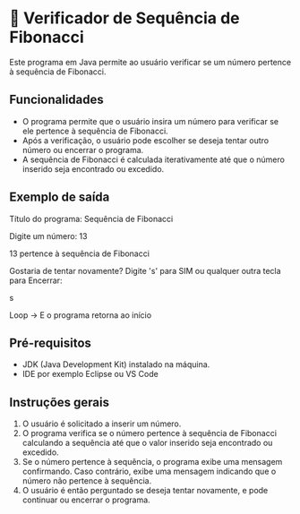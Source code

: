 # 🧮 Verificador de Sequência de Fibonacci
Este programa em Java permite ao usuário verificar se um número pertence à sequência de Fibonacci. 

## Funcionalidades
- O programa permite que o usuário insira um número para verificar se ele pertence à sequência de Fibonacci.
- Após a verificação, o usuário pode escolher se deseja tentar outro número ou encerrar o programa.
- A sequência de Fibonacci é calculada iterativamente até que o número inserido seja encontrado ou excedido.

## Exemplo de saída
Título do programa: Sequência de Fibonacci

Digite um número: 13

13 pertence à sequência de Fibonacci

Gostaria de tentar novamente? Digite 's' para SIM ou qualquer outra tecla para Encerrar:

s

Loop -> E o programa retorna ao início

## Pré-requisitos
- JDK (Java Development Kit) instalado na máquina.
- IDE por exemplo Eclipse ou VS Code

## Instruções gerais
1. O usuário é solicitado a inserir um número.
2. O programa verifica se o número pertence à sequência de Fibonacci calculando a sequência até que o valor inserido seja encontrado ou excedido.
3. Se o número pertence à sequência, o programa exibe uma mensagem confirmando. Caso contrário, exibe uma mensagem indicando que o número não pertence à sequência.
4. O usuário é então perguntado se deseja tentar novamente, e pode continuar ou encerrar o programa.

